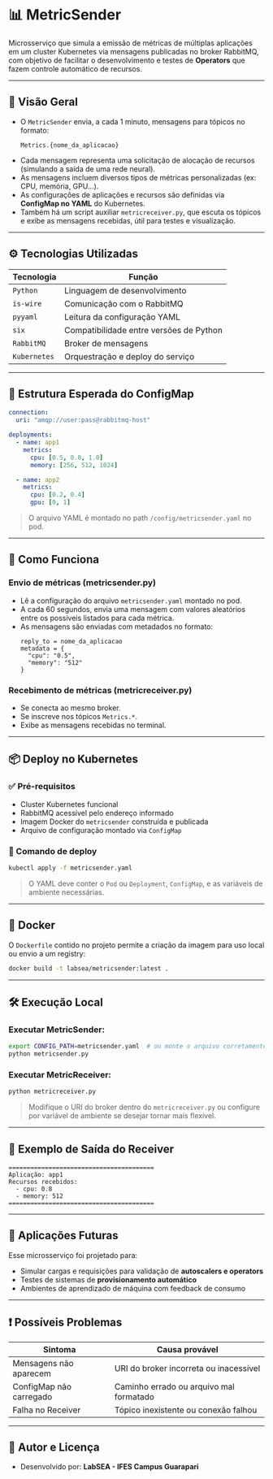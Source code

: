 
# 📊 MetricSender

Microsserviço que simula a emissão de métricas de múltiplas aplicações em um cluster Kubernetes via mensagens publicadas no broker RabbitMQ, com objetivo de facilitar o desenvolvimento e testes de **Operators** que fazem controle automático de recursos.

---

## 📌 Visão Geral

- O `MetricSender` envia, a cada 1 minuto, mensagens para tópicos no formato:
  ```
  Metrics.{nome_da_aplicacao}
  ```
- Cada mensagem representa uma solicitação de alocação de recursos (simulando a saída de uma rede neural).
- As mensagens incluem diversos tipos de métricas personalizadas (ex: CPU, memória, GPU...).
- As configurações de aplicações e recursos são definidas via **ConfigMap no YAML** do Kubernetes.
- Também há um script auxiliar `metricreceiver.py`, que escuta os tópicos e exibe as mensagens recebidas, útil para testes e visualização.

---

## ⚙️ Tecnologias Utilizadas

| Tecnologia     | Função                                       |
|----------------|----------------------------------------------|
| `Python`       | Linguagem de desenvolvimento                 |
| `is-wire`      | Comunicação com o RabbitMQ                   |
| `pyyaml`       | Leitura da configuração YAML                 |
| `six`          | Compatibilidade entre versões de Python      |
| `RabbitMQ`     | Broker de mensagens                          |
| `Kubernetes`   | Orquestração e deploy do serviço             |

---

## 📁 Estrutura Esperada do ConfigMap

```yaml
connection:
  uri: "amqp://user:pass@rabbitmq-host"

deployments:
  - name: app1
    metrics:
      cpu: [0.5, 0.8, 1.0]
      memory: [256, 512, 1024]

  - name: app2
    metrics:
      cpu: [0.2, 0.4]
      gpu: [0, 1]
```

> O arquivo YAML é montado no path `/config/metricsender.yaml` no pod.

---

## 🚀 Como Funciona

### Envio de métricas (metricsender.py)

- Lê a configuração do arquivo `metricsender.yaml` montado no pod.
- A cada 60 segundos, envia uma mensagem com valores aleatórios entre os possíveis listados para cada métrica.
- As mensagens são enviadas com metadados no formato:
  ```
  reply_to = nome_da_aplicacao
  metadata = {
    "cpu": "0.5",
    "memory": "512"
  }
  ```

### Recebimento de métricas (metricreceiver.py)

- Se conecta ao mesmo broker.
- Se inscreve nos tópicos `Metrics.*`.
- Exibe as mensagens recebidas no terminal.

---

## 📦 Deploy no Kubernetes

### ✅ Pré-requisitos

- Cluster Kubernetes funcional
- RabbitMQ acessível pelo endereço informado
- Imagem Docker do `metricsender` construída e publicada
- Arquivo de configuração montado via `ConfigMap`

### 🧪 Comando de deploy

```bash
kubectl apply -f metricsender.yaml
```

> O YAML deve conter o `Pod` ou `Deployment`, `ConfigMap`, e as variáveis de ambiente necessárias.

---

## 🐳 Docker

O `Dockerfile` contido no projeto permite a criação da imagem para uso local ou envio a um registry:

```bash
docker build -t labsea/metricsender:latest .
```

---

## 🛠️ Execução Local

### Executar MetricSender:

```bash
export CONFIG_PATH=metricsender.yaml  # ou monte o arquivo corretamente
python metricsender.py
```

### Executar MetricReceiver:

```bash
python metricreceiver.py
```

> Modifique o URI do broker dentro do `metricreceiver.py` ou configure por variável de ambiente se desejar tornar mais flexível.

---

## 🧪 Exemplo de Saída do Receiver

```
========================================
Aplicação: app1
Recursos recebidos:
  - cpu: 0.8
  - memory: 512
========================================
```

---

## 🧠 Aplicações Futuras

Esse microsserviço foi projetado para:

- Simular cargas e requisições para validação de **autoscalers e operators**
- Testes de sistemas de **provisionamento automático**
- Ambientes de aprendizado de máquina com feedback de consumo

---

## ❗ Possíveis Problemas

| Sintoma                        | Causa provável                          |
|-------------------------------|------------------------------------------|
| Mensagens não aparecem        | URI do broker incorreta ou inacessível  |
| ConfigMap não carregado       | Caminho errado ou arquivo mal formatado |
| Falha no Receiver             | Tópico inexistente ou conexão falhou    |

---

## 👤 Autor e Licença

- Desenvolvido por: **LabSEA - IFES Campus Guarapari**
